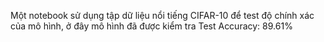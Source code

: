 Một notebook sử dụng tập dữ liệu nổi tiếng CIFAR-10 để test độ chính xác của mô hình, ở đây mô hình đã được kiểm tra Test Accuracy: 89.61%
